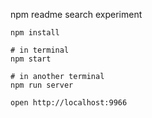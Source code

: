 npm readme search experiment

```
npm install

# in terminal
npm start

# in another terminal
npm run server

open http://localhost:9966
```